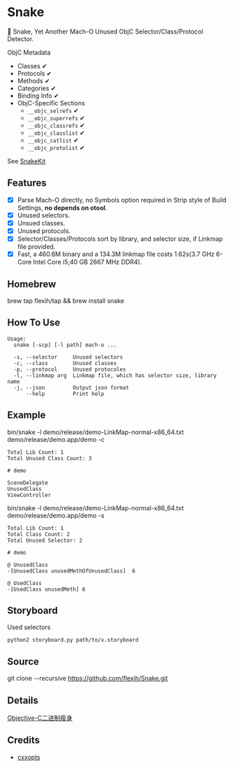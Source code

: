 # Snake
🐍 Snake, Yet Another Mach-O Unused ObjC Selector/Class/Protocol Detector.

ObjC Metadata
* Classes ✔
* Protocols ✔
* Methods ✔
* Categories ✔
* Binding Info ✔
* ObjC-Specific Sections
	* `__objc_selrefs` ✔
	* `__objc_superrefs` ✔
	* `__objc_classrefs` ✔
	* `__objc_classlist` ✔
	* `__objc_catlist` ✔
	* `__objc_protolist` ✔

See [SnakeKit](https://github.com/flexih/SnakeKit)
## Features
- [x] Parse Mach-O directly, no Symbols option required in Strip style of Build Settings, __no depends on otool__.
- [x] Unused selectors.
- [x] Unsued classes.
- [x] Unused protocols.
- [x] Selector/Classes/Protocols sort by library, and selector size, if Linkmap file provided.
- [x] Fast, a 460.6M binary and a 134.3M linkmap file costs 1.62s(3.7 GHz 6-Core Intel Core i5;40 GB 2667 MHz DDR4).

## Homebrew
brew tap flexih/tap && brew install snake

## How To Use
```
Usage:
  snake [-scp] [-l path] mach-o ...

  -s, --selector     Unused selectors
  -c, --class        Unused classes
  -p, --protocol     Unused protocoles
  -l, --linkmap arg  Linkmap file, which has selector size, library name
  -j, --json         Output json format
      --help         Print help
```

## Example
bin/snake  -l demo/release/demo-LinkMap-normal-x86_64.txt demo/release/demo.app/demo -c
```
Total Lib Count: 1
Total Unused Class Count: 3

# demo

SceneDelegate
UnusedClass
ViewController
```
bin/snake -l demo/release/demo-LinkMap-normal-x86_64.txt demo/release/demo.app/demo -s
```
Total Lib Count: 1
Total Class Count: 2
Total Unused Selector: 2

# demo

@ UnusedClass
-[UnusedClass unusedMethOfUnusedClass]	6

@ UsedClass
-[UsedClass unusedMeth]	6
```

## Storyboard
Used selectors
```
python2 storyboard.py path/to/x.storyboard
```

## Source

git clone --recursive https://github.com/flexih/Snake.git

## Details

[Objective-C二进制瘦身](https://www.jianshu.com/p/e3cf048c67aa)

## Credits

* [cxxopts](https://github.com/jarro2783/cxxopts)

